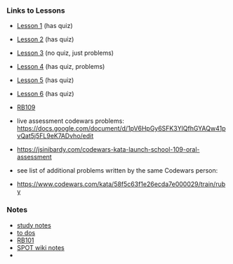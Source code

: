 ### Links to Lessons

- [Lesson 1](https://launchschool.com/lessons/c82cd406/assignments) (has quiz)
- [Lesson 2](https://launchschool.com/lessons/a0f3cd44/assignments) (has quiz)
- [Lesson 3](https://launchschool.com/lessons/263069da/assignments) (no quiz, just problems)
- [Lesson 4](https://launchschool.com/lessons/85376b6d/assignments) (has quiz, problems)
- [Lesson 5](https://launchschool.com/lessons/c53f2250/assignments) (has quiz)
- [Lesson 6](https://launchschool.com/lessons/de05b300/assignments) (has quiz)

- [RB109](https://launchschool.com/lessons/3ce27abc/assignments)


- live assessment codewars problems:  https://docs.google.com/document/d/1pV6HpGy6SFK3YlQfhGYAQw41pvQat5j5FL9eK7ADvho/edit
- https://jsinibardy.com/codewars-kata-launch-school-109-oral-assessment
- see list of additional problems written by the same Codewars person:
- https://www.codewars.com/kata/58f5c63f1e26ecda7e000029/train/ruby



### Notes
- [study notes](https://jjmchew.github.io/RB109/studyNotes)
- [to dos](https://jjmchew.github.io/ToDos)
- [RB101](https://jjmchew.github.io/RB101)
- [SPOT wiki notes](https://drive.google.com/file/d/16Q32xXRoJ0wFMwiA8CojhdqfwCgE9rjj/view)
- 
